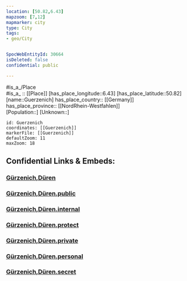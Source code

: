 ```yaml
---
location: [50.82,6.43] 
mapzoom: [7,12] 
mapmarker: city 
type: City
tags:
- geo/City


SpocWebEntityId: 30664
isDeleted: false
confidential: public

---
```

#is_a_/Place  
#is_a_ :: [[Place]] 
[has_place_longitude::6.43] 
[has_place_latitude::50.82] 
[name::Guerzenich] 
has_place_country:: [[Germany]]  
has_place_province:: [[NordRhein-Westfahlen]]  
[Population::] 
[Unknown::] 


```leaflet
id: Guerzenich
coordinates: [[Guerzenich]] 
markerFile: [[Guerzenich]] 
defaultZoom: 11 
maxZoom: 18
```


## Confidential Links & Embeds: 

### [Gürzenich,Düren](/_Standards/Earth/Continent/Europe/Europe~Central/Germany/Germany~West/Nordrhein-Westfalen/counties~NW/Düren/cities~Düren/Düren-city/Gürzenich,Düren.md) 

### [Gürzenich,Düren.public](/_public/Earth/Continent/Europe/Europe~Central/Germany/Germany~West/Nordrhein-Westfalen/counties~NW/Düren/cities~Düren/Düren-city/Gürzenich,Düren.public.md) 

### [Gürzenich,Düren.internal](/_internal/Earth/Continent/Europe/Europe~Central/Germany/Germany~West/Nordrhein-Westfalen/counties~NW/Düren/cities~Düren/Düren-city/Gürzenich,Düren.internal.md) 

### [Gürzenich,Düren.protect](/_protect/Earth/Continent/Europe/Europe~Central/Germany/Germany~West/Nordrhein-Westfalen/counties~NW/Düren/cities~Düren/Düren-city/Gürzenich,Düren.protect.md) 

### [Gürzenich,Düren.private](/_private/Earth/Continent/Europe/Europe~Central/Germany/Germany~West/Nordrhein-Westfalen/counties~NW/Düren/cities~Düren/Düren-city/Gürzenich,Düren.private.md) 

### [Gürzenich,Düren.personal](/_personal/Earth/Continent/Europe/Europe~Central/Germany/Germany~West/Nordrhein-Westfalen/counties~NW/Düren/cities~Düren/Düren-city/Gürzenich,Düren.personal.md) 

### [Gürzenich,Düren.secret](/_secret/Earth/Continent/Europe/Europe~Central/Germany/Germany~West/Nordrhein-Westfalen/counties~NW/Düren/cities~Düren/Düren-city/Gürzenich,Düren.secret.md)

